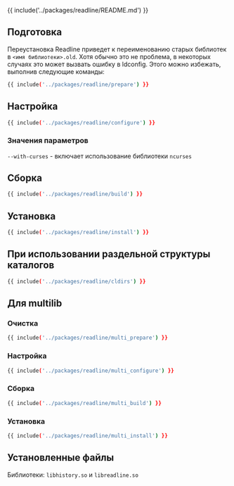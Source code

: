 {{ include('../packages/readline/README.md') }}

## Подготовка

Переустановка Readline приведет к переименованию старых библиотек в `<имя библиотеки>.old`. Хотя обычно это не проблема, в некоторых случаях это может вызвать ошибку в ldconfig. Этого можно избежать, выполнив следующие команды:

```bash 
{{ include('../packages/readline/prepare') }}
```

## Настройка

```bash 
{{ include('../packages/readline/configure') }}
```

### Значения параметров

`--with-curses` - включает использование библиотеки `ncurses`

## Сборка

```bash 
{{ include('../packages/readline/build') }}
```

## Установка

```bash 
{{ include('../packages/readline/install') }}
```

## При использовании раздельной структуры каталогов

```bash 
{{ include('../packages/readline/cldirs') }}
```

## Для multilib

### Очистка

```bash 
{{ include('../packages/readline/multi_prepare') }}
```

### Настройка

```bash 
{{ include('../packages/readline/multi_configure') }}
```

### Сборка

```bash 
{{ include('../packages/readline/multi_build') }}
```

### Установка

```bash 
{{ include('../packages/readline/multi_install') }}
```

## Установленные файлы

Библиотеки: `libhistory.so` и `libreadline.so`


